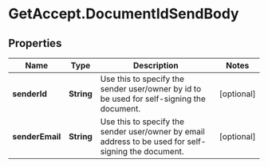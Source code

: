 # GetAccept.DocumentIdSendBody

## Properties
Name | Type | Description | Notes
------------ | ------------- | ------------- | -------------
**senderId** | **String** | Use this to specify the sender user/owner by id to be used for self-signing the document. | [optional] 
**senderEmail** | **String** | Use this to specify the sender user/owner by email address to be used for self-signing the document. | [optional] 
